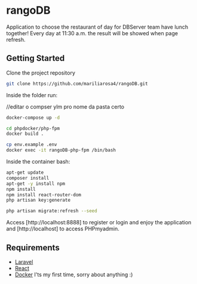 # rangoDB
Application to choose the restaurant of day for DBServer team have lunch together!
Every day at 11:30 a.m. the result will be showed when page refresh.

## Getting Started

Clone the project repository 

```bash
git clone https://github.com/mariliarosa4/rangoDB.git
```

Inside the folder run: 

//editar o compser ylm pro nome da pasta certo

```bash
docker-compose up -d
```

```bash
cd phpdocker/php-fpm
docker build .
```

```bash
cp env.example .env
docker exec -it rangoDB-php-fpm /bin/bash
```

Inside the container bash:

```bash
apt-get update
composer install
apt-get -y install npm
npm install
npm install react-router-dom
php artisan key:generate
```


```bash
php artisan migrate:refresh --seed

```


Access  [http://localhost:8888] to register or login and enjoy the application and [http://localhost] to access PHPmyadmin. 

## Requirements

* [Laravel](https://laravel.com) 
* [React](https://reactjs.org) 
* [Docker](https://www.docker.com/) I'ts my first time, sorry about anything :)
